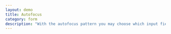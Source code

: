 ```yaml
---
layout: demo
title: Autofocus
category: form
description: "With the autofocus pattern you may choose which input field gets the focus when a page load, or after it was injected."
---
```

